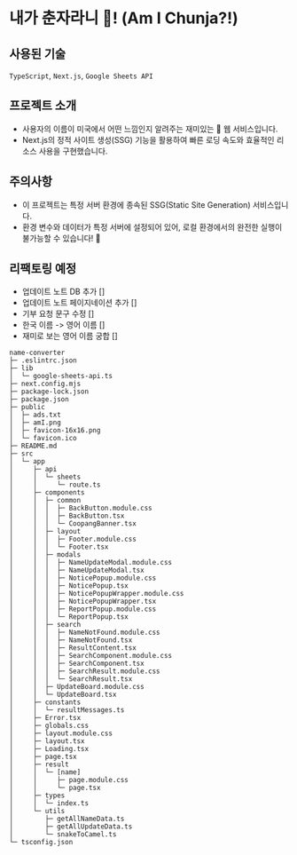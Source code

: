# 내가 춘자라니 🙉! (Am I Chunja?!)

## 사용된 기술

`TypeScript`, `Next.js`, `Google Sheets API`

## 프로젝트 소개

- 사용자의 이름이 미국에서 어떤 느낌인지 알려주는 재미있는 🤩 웹 서비스입니다.
- Next.js의 정적 사이트 생성(SSG) 기능을 활용하여 빠른 로딩 속도와 효율적인 리소스 사용을 구현했습니다.

## 주의사항

- 이 프로젝트는 특정 서버 환경에 종속된 SSG(Static Site Generation) 서비스입니다.
- 환경 변수와 데이터가 특정 서버에 설정되어 있어, 로컬 환경에서의 완전한 실행이 불가능할 수 있습니다! 🥲


## 리팩토링 예정

- 업데이트 노트 DB 추가 []
- 업데이트 노트 페이지네이션 추가 []
- 기부 요청 문구 수정 []
- 한국 이름 -> 영어 이름 []
- 재미로 보는 영어 이름 궁합 []

```
name-converter
├─ .eslintrc.json
├─ lib
│  └─ google-sheets-api.ts
├─ next.config.mjs
├─ package-lock.json
├─ package.json
├─ public
│  ├─ ads.txt
│  ├─ amI.png
│  ├─ favicon-16x16.png
│  └─ favicon.ico
├─ README.md
├─ src
│  └─ app
│     ├─ api
│     │  └─ sheets
│     │     └─ route.ts
│     ├─ components
│     │  ├─ common
│     │  │  ├─ BackButton.module.css
│     │  │  ├─ BackButton.tsx
│     │  │  └─ CoopangBanner.tsx
│     │  ├─ layout
│     │  │  ├─ Footer.module.css
│     │  │  └─ Footer.tsx
│     │  ├─ modals
│     │  │  ├─ NameUpdateModal.module.css
│     │  │  ├─ NameUpdateModal.tsx
│     │  │  ├─ NoticePopup.module.css
│     │  │  ├─ NoticePopup.tsx
│     │  │  ├─ NoticePopupWrapper.module.css
│     │  │  ├─ NoticePopupWrapper.tsx
│     │  │  ├─ ReportPopup.module.css
│     │  │  └─ ReportPopup.tsx
│     │  ├─ search
│     │  │  ├─ NameNotFound.module.css
│     │  │  ├─ NameNotFound.tsx
│     │  │  ├─ ResultContent.tsx
│     │  │  ├─ SearchComponent.module.css
│     │  │  ├─ SearchComponent.tsx
│     │  │  ├─ SearchResult.module.css
│     │  │  └─ SearchResult.tsx
│     │  ├─ UpdateBoard.module.css
│     │  └─ UpdateBoard.tsx
│     ├─ constants
│     │  └─ resultMessages.ts
│     ├─ Error.tsx
│     ├─ globals.css
│     ├─ layout.module.css
│     ├─ layout.tsx
│     ├─ Loading.tsx
│     ├─ page.tsx
│     ├─ result
│     │  └─ [name]
│     │     ├─ page.module.css
│     │     └─ page.tsx
│     ├─ types
│     │  └─ index.ts
│     └─ utils
│        ├─ getAllNameData.ts
│        ├─ getAllUpdateData.ts
│        └─ snakeToCamel.ts
└─ tsconfig.json

```

